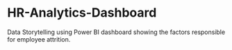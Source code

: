 # HR-Analytics-Dashboard
Data Storytelling using Power BI dashboard showing the factors responsible for employee attrition. 
